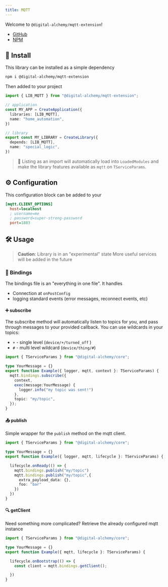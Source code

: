 ```yaml
---
title: MQTT
---
```


Welcome to `@digital-alchemy/mqtt-extension`!

- [GitHub](https://github.com/Digital-Alchemy-TS/mqtt)
- [NPM](https://www.npmjs.com/package/@digital-alchemy/mqtt-extension)

## 💾 Install

This library can be installed as a simple dependency

```bash
npm i @digital-alchemy/mqtt-extension
```

Then added to your project

```typescript
import { LIB_MQTT } from "@digital-alchemy/mqtt-extension";

// application
const MY_APP = CreateApplication({
  libraries: [LIB_MQTT],
  name: "home_automation",
})

// library
export const MY_LIBRARY = CreateLibrary({
  depends: [LIB_MQTT],
  name: "special_logic",
})
```

> 🎉
> Listing as an import will automatically load into `LoadedModules` and make the library features available as `mqtt` on `TServiceParams`.

## ⚙️ Configuration

This configuration block can be added to your

```ini
[mqtt.CLIENT_OPTIONS]
  host=localhost
  ; username=me
  ; password=super-strong-password
  port=1883
```

## 🛠 Usage

> **Caution**: Library is in an "experimental" state
> More useful services will be added in the future

### 🔄 Bindings

The bindings file is an "everything in one file". It handles

- Connection at `onPostConfig`
- logging standard events (error messages, reconnect events, etc)

#### ➕ subscribe

The subscribe method will automatically listen to topics for you, and pass through messages to your provided callback. You can use wildcards in your topics:

- `+` - single level  (`device/+/turned_off` )
- `#` - multi level wildcard (`device/thing/#`)

```typescript
import { TServiceParams } from "@digital-alchemy/core";

type YourMessage = {}
export function Example({ logger, mqtt, context }: TServiceParams) {
  mqtt.bindings.subscribe({
    context,
    exec(message:YourMessage) {
      logger.info("my topic was sent!")
    },
    topic: "my/topic",
  });
}
```

#### 📤 publish

Simple wrapper for the `publish` method on the mqtt client.

```typescript
import { TServiceParams } from "@digital-alchemy/core";

type YourMessage = {}
export function Example({ logger, mqtt, lifecycle }: TServiceParams) {

  lifecycle.onReady(() => {
    mqtt.bindings.publish("my/topic")
    mqtt.bindings.publish("my/topic",{
      extra_payload_data: {},
      foo: "bar"
    })
  })
}
```

#### 🔍 getClient

Need something more complicated? Retrieve the already configured mqtt instance

```typescript
import { TServiceParams } from "@digital-alchemy/core";

type YourMessage = {}
export function Example({ mqtt, lifecycle }: TServiceParams) {

  lifecycle.onBootstrap(() => {
    const client = mqtt.bindings.getClient();

  })
}
```
